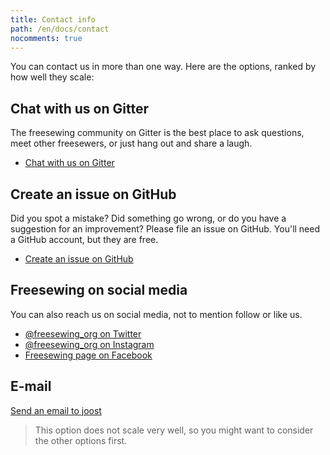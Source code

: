 ```yaml
---
title: Contact info
path: /en/docs/contact
nocomments: true
---
```

You can contact us in more than one way. Here are the options, 
ranked by how well they scale:

## Chat with us on Gitter
The freesewing community on Gitter is the best place to ask questions, 
meet other freesewers, or just hang out and share a laugh.

 - [Chat with us on Gitter](https://gitter.im/freesewing/freesewing)

## Create an issue on GitHub

Did you spot a mistake? Did something go wrong, or do you have a suggestion for an improvement?
Please file an issue on GitHub. You'll need a GitHub account, but they are free.

 - [Create an issue on GitHub](https://github.com/freesewing/website/issues/new)

## Freesewing on social media

You can also reach us on social media, not to mention follow or like us.

 - [@freesewing_org on Twitter](https://twitter.com/intent/follow?screen_name=freesewing_org)
 - [@freesewing_org on Instagram](https://www.instagram.com/freesewing_org/)
 - [Freesewing page on Facebook](https://facebook.com/freesewing.org)

## E-mail

[Send an email to joost](mailto:joost@decock.org?subject=Freesewing)

> This option does not scale very well, so you might want to consider the other options first.


